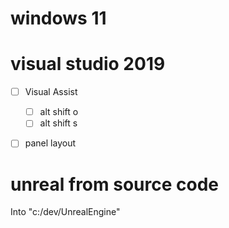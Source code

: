 # windows 11

# visual studio 2019

- [ ] Visual Assist
  - [ ] alt shift o
  - [ ] alt shift s
- [ ] panel layout


# unreal from source code
Into "c:/dev/UnrealEngine"
